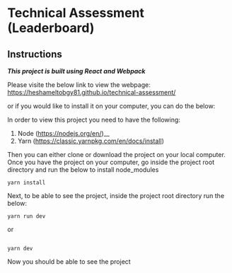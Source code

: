 # Technical Assessment (Leaderboard)
## Instructions
***This project is built using React and Webpack***

Please visite the below link to view the webpage:
https://heshameltobgy81.github.io/technical-assessment/

or if you would like to install it on your computer, you can do the below:

In order to view this project you need to have the following:
1. Node (https://nodejs.org/en/)__
2. Yarn (https://classic.yarnpkg.com/en/docs/install)

Then you can either clone or download the project on your local computer.
Once you have the project on your computer, go inside the project root directory and run the below to install node_modules 

```
yarn install
```
Next, to be able to see the project, inside the project root directory run the below:

```
yarn run dev
```
or 

```

yarn dev
```
Now you should be able to see the project

